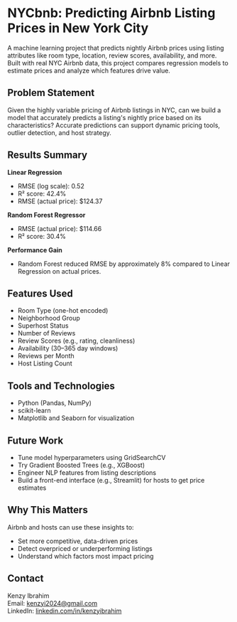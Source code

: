 # NYCbnb: Predicting Airbnb Listing Prices in New York City

A machine learning project that predicts nightly Airbnb prices using listing attributes like room type, location, review scores, availability, and more. Built with real NYC Airbnb data, this project compares regression models to estimate prices and analyze which features drive value.

## Problem Statement

Given the highly variable pricing of Airbnb listings in NYC, can we build a model that accurately predicts a listing's nightly price based on its characteristics? Accurate predictions can support dynamic pricing tools, outlier detection, and host strategy.

## Results Summary

**Linear Regression**  
- RMSE (log scale): 0.52  
- R² score: 42.4%  
- RMSE (actual price): $124.37

**Random Forest Regressor**  
- RMSE (actual price): $114.66  
- R² score: 30.4%

**Performance Gain**  
- Random Forest reduced RMSE by approximately 8% compared to Linear Regression on actual prices.

## Features Used

- Room Type (one-hot encoded)
- Neighborhood Group
- Superhost Status
- Number of Reviews
- Review Scores (e.g., rating, cleanliness)
- Availability (30–365 day windows)
- Reviews per Month
- Host Listing Count

## Tools and Technologies

- Python (Pandas, NumPy)
- scikit-learn
- Matplotlib and Seaborn for visualization

## Future Work

- Tune model hyperparameters using GridSearchCV
- Try Gradient Boosted Trees (e.g., XGBoost)
- Engineer NLP features from listing descriptions
- Build a front-end interface (e.g., Streamlit) for hosts to get price estimates

## Why This Matters

Airbnb and hosts can use these insights to:
- Set more competitive, data-driven prices
- Detect overpriced or underperforming listings
- Understand which factors most impact pricing

## Contact

Kenzy Ibrahim  
Email: kenzyi2024@gmail.com  
LinkedIn: [linkedin.com/in/kenzyibrahim](https://linkedin.com/in/kenzyibrahim)
